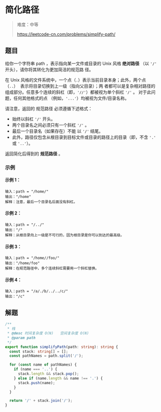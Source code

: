 # 简化路径

> 难度：中等
>
> https://leetcode-cn.com/problems/simplify-path/

## 题目

给你一个字符串 path ，表示指向某一文件或目录的 Unix 风格 **绝对路径** （以 `'/'` 开头），请你将其转化为更加简洁的规范路
径。

在 Unix 风格的文件系统中，一个点（`.`）表示当前目录本身；此外，两个点 （`..`）  表示将目录切换到上一级（指向父目录）；两
者都可以是复杂相对路径的组成部分。任意多个连续的斜杠（即，`'//'`）都被视为单个斜杠 `'/'` 。 对于此问题，任何其他格式的点
（例如，`'...'`）均被视为文件/目录名称。

请注意，返回的 规范路径 必须遵循下述格式：

- 始终以斜杠 `'/'` 开头。
- 两个目录名之间必须只有一个斜杠 `'/'` 。
- 最后一个目录名（如果存在）不能 以 `'/'` 结尾。
- 此外，路径仅包含从根目录到目标文件或目录的路径上的目录（即，不含 `'.'` 或 `'..'`）。

返回简化后得到的 **规范路径** 。

### 示例

#### 示例 1：

```
输入：path = "/home/"
输出："/home"
解释：注意，最后一个目录名后面没有斜杠。
```

#### 示例 2：

```
输入：path = "/../"
输出："/"
解释：从根目录向上一级是不可行的，因为根目录是你可以到达的最高级。
```

#### 示例 3：

```
输入：path = "/home//foo/"
输出："/home/foo"
解释：在规范路径中，多个连续斜杠需要用一个斜杠替换。
```

#### 示例 4：

```
输入：path = "/a/./b/../../c/"
输出："/c"
```

## 解题

```typescript
/**
 * 栈
 * @desc 时间复杂度 O(N)   空间复杂度 O(N)
 * @param path
 */
export function simplifyPath(path: string): string {
  const stack: string[] = [];
  const pathNames = path.split('/');

  for (const name of pathNames) {
    if (name === '..') {
      stack.length && stack.pop();
    } else if (name.length && name !== '.') {
      stack.push(name);
    }
  }

  return '/' + stack.join('/');
}
```
